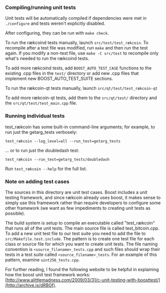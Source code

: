 ### Compiling/running unit tests

Unit tests will be automatically compiled if dependencies were met in `./configure`
and tests weren't explicitly disabled.

After configuring, they can be run with `make check`.

To run the rӕkcoind tests manually, launch `src/test/test_rӕkcoin`. To recompile
after a test file was modified, run `make` and then run the test again. If you
modify a non-test file, use `make -C src/test` to recompile only what's needed
to run the rӕkcoind tests.

To add more rӕkcoind tests, add `BOOST_AUTO_TEST_CASE` functions to the existing
.cpp files in the `test/` directory or add new .cpp files that
implement new BOOST_AUTO_TEST_SUITE sections.

To run the rӕkcoin-qt tests manually, launch `src/qt/test/test_rӕkcoin-qt`

To add more rӕkcoin-qt tests, add them to the `src/qt/test/` directory and
the `src/qt/test/test_main.cpp` file.

### Running individual tests

test_rӕkcoin has some built-in command-line arguments; for
example, to run just the getarg_tests verbosely:

    test_rӕkcoin --log_level=all --run_test=getarg_tests

... or to run just the doubledash test:

    test_rӕkcoin --run_test=getarg_tests/doubledash

Run `test_rӕkcoin --help` for the full list.

### Note on adding test cases

The sources in this directory are unit test cases.  Boost includes a
unit testing framework, and since rӕkcoin already uses boost, it makes
sense to simply use this framework rather than require developers to
configure some other framework (we want as few impediments to creating
unit tests as possible).

The build system is setup to compile an executable called "test_rӕkcoin"
that runs all of the unit tests.  The main source file is called
test_bitcoin.cpp. To add a new unit test file to our test suite you need
to add the file to `src/Makefile.test.include`. The pattern is to create
one test file for each class or source file for which you want to create
unit tests.  The file naming convention is `<source_filename>_tests.cpp`
and such files should wrap their tests in a test suite
called `<source_filename>_tests`. For an example of this pattern,
examine `uint256_tests.cpp`.

For further reading, I found the following website to be helpful in
explaining how the boost unit test framework works:
[http://www.alittlemadness.com/2009/03/31/c-unit-testing-with-boosttest/](http://archive.is/dRBGf).
